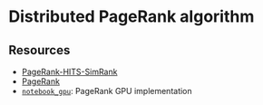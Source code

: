 # Distributed PageRank algorithm 

## Resources

- [PageRank-HITS-SimRank](https://github.com/chonyy/PageRank-HITS-SimRank/tree/master)
- [PageRank](https://github.com/ya332/PageRank)
- [`notebook_gpu`](https://drive.google.com/file/d/1rNhbZQfeArP8kCoHw2yuxpTgE_mHOudy/view?usp=sharing): PageRank GPU implementation 
